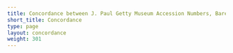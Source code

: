 ```yaml
---
title: Concordance between J. Paul Getty Museum Accession Numbers, Bareiss Collection Numbers, and CVA Numbers
short_title: Concordance
type: page
layout: concordance
weight: 301
---
```

